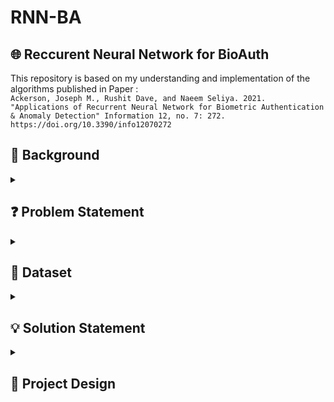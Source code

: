 # RNN-BA
## 🌐 Reccurent Neural Network for BioAuth

This repository is based on my understanding and implementation of the algorithms published in Paper : <br>
`Ackerson, Joseph M., Rushit Dave, and Naeem Seliya. 2021. "Applications of Recurrent Neural Network for Biometric Authentication & Anomaly Detection" Information 12, no. 7: 272. https://doi.org/10.3390/info12070272`


## 🔨 Background
<details>
<summary></summary>
</details>


## ❓ Problem Statement
<details>
<summary></summary>
</details>

## 💽 Dataset
<details>
<summary></summary>
</details>

## 💡 Solution Statement
<details>
<summary></summary>
</details>


## 🎨 Project Design
